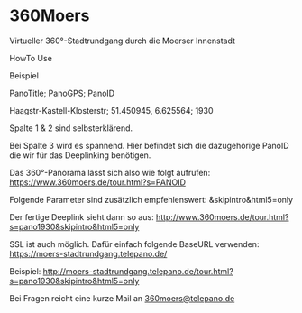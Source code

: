 # 360Moers
Virtueller 360°-Stadtrundgang durch die Moerser Innenstadt

HowTo Use

Beispiel


PanoTitle;	                  PanoGPS;	                  PanoID

Haagstr-Kastell-Klosterstr;	51.450945, 6.625564;	      1930

Spalte 1 & 2 sind selbsterklärend.


Bei Spalte 3 wird es spannend. Hier befindet sich die dazugehörige PanoID die wir für das Deeplinking benötigen.

Das 360°-Panorama lässt sich also wie folgt aufrufen: https://www.360moers.de/tour.html?s=PANOID

Folgende Parameter sind zusätzlich empfehlenswert: &skipintro&html5=only

Der fertige Deeplink sieht dann so aus: http://www.360moers.de/tour.html?s=pano1930&skipintro&html5=only


SSL ist auch möglich. Dafür einfach folgende BaseURL verwenden: https://moers-stadtrundgang.telepano.de/

Beispiel: http://moers-stadtrundgang.telepano.de/tour.html?s=pano1930&skipintro&html5=only


Bei Fragen reicht eine kurze Mail an 360moers@telepano.de
